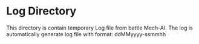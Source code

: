 ﻿# Log Directory

This directory is contain temporary Log file from battle Mech-AI.
The log is automatically generate log file with format: ddMMyyyy-ssmmhh